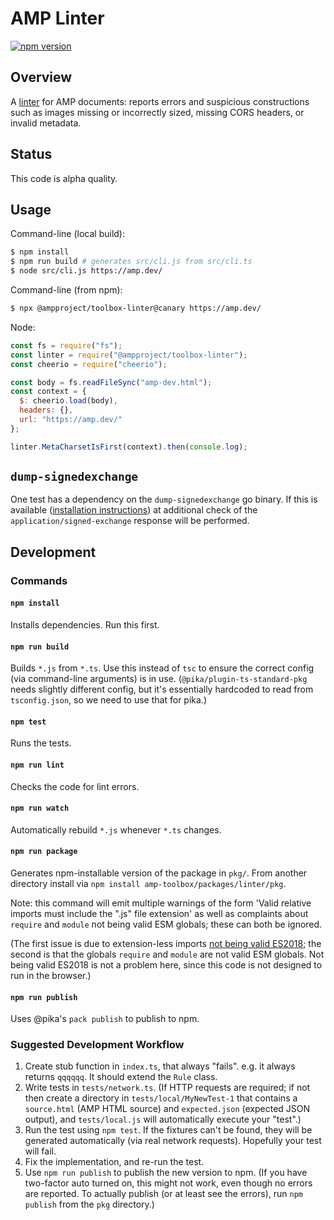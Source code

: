 # AMP Linter

[![npm
version](https://badge.fury.io/js/@ampproject/toolbox-linter.svg)](https://badge.fury.io/js/@ampproject/toolbox-linter)

## Overview

A [linter](<https://en.wikipedia.org/wiki/Lint_(software)>) for AMP documents:
reports errors and suspicious constructions such as images missing or
incorrectly sized, missing CORS headers, or invalid metadata.

## Status

This code is alpha quality.

## Usage

Command-line (local build):

```sh
$ npm install
$ npm run build # generates src/cli.js from src/cli.ts
$ node src/cli.js https://amp.dev/
```

Command-line (from npm):

```sh
$ npx @ampproject/toolbox-linter@canary https://amp.dev/
```

Node:

```js
const fs = require("fs");
const linter = require("@ampproject/toolbox-linter");
const cheerio = require("cheerio");

const body = fs.readFileSync("amp-dev.html");
const context = {
  $: cheerio.load(body),
  headers: {},
  url: "https://amp.dev/"
};

linter.MetaCharsetIsFirst(context).then(console.log);
```

## `dump-signedexchange`

One test has a dependency on the `dump-signedexchange` go binary. If this is
available ([installation
instructions](https://github.com/WICG/webpackage/tree/master/go/signedexchange#installation))
at additional check of the `application/signed-exchange` response will be
performed.

## Development

### Commands

#### `npm install`

Installs dependencies. Run this first.

#### `npm run build`

Builds `*.js` from `*.ts`. Use this instead of `tsc` to ensure the correct
config (via command-line arguments) is in use. (`@pika/plugin-ts-standard-pkg`
needs slightly different config, but it's essentially hardcoded to read from
`tsconfig.json`, so we need to use that for pika.)

#### `npm test`

Runs the tests.

#### `npm run lint`

Checks the code for lint errors.

#### `npm run watch`

Automatically rebuild `*.js` whenever `*.ts` changes.

#### `npm run package`

Generates npm-installable version of the package in `pkg/`. From another
directory install via `npm install amp-toolbox/packages/linter/pkg`.

Note: this command will emit multiple warnings of the form 'Valid relative
imports must include the ".js" file extension' as well as complaints about
`require` and `module` not being valid ESM globals; these can both be ignored.

(The first issue is due to extension-less imports [not being valid
ES2018](https://github.com/pikapkg/builders/issues/3); the second is that the
globals `require` and `module` are not valid ESM globals. Not being valid ES2018
is not a problem here, since this code is not designed to run in the browser.)

#### `npm run publish`

Uses @pika's `pack publish` to publish to npm.

### Suggested Development Workflow

1. Create stub function in `index.ts`, that always "fails". e.g. it always
   returns `qqqqqq`. It should extend the `Rule` class.
1. Write tests in `tests/network.ts`. (If HTTP requests are required; if not
   then create a directory in `tests/local/MyNewTest-1` that contains a
   `source.html` (AMP HTML source) and `expected.json` (expected JSON output),
   and `tests/local.js` will automatically execute your "test".)
1. Run the test using `npm test`. If the fixtures can't be found, they will be
   generated automatically (via real network requests). Hopefully your test will
   fail.
1. Fix the implementation, and re-run the test.
1. Use `npm run publish` to publish the new version to npm. (If you have
   two-factor auto turned on, this might not work, even though no errors are
   reported. To actually publish (or at least see the errors), run `npm publish`
   from the `pkg` directory.)
